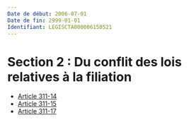 ```yaml
---
Date de début: 2006-07-01
Date de fin: 2999-01-01
Identifiant: LEGISCTA000006150521
---
```


<h1>Section 2 : Du conflit des lois relatives à la filiation</h1>

- [Article 311-14](article_311-14.md)
- [Article 311-15](article_311-15.md)
- [Article 311-17](article_311-17.md)
